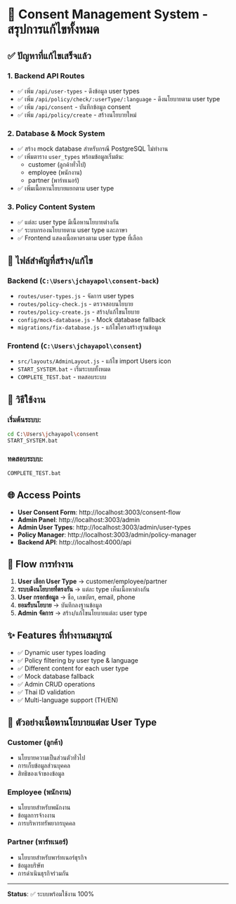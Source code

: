 # 🎯 Consent Management System - สรุปการแก้ไขทั้งหมด

## ✅ ปัญหาที่แก้ไขเสร็จแล้ว

### 1. **Backend API Routes**
- ✅ เพิ่ม `/api/user-types` - ดึงข้อมูล user types
- ✅ เพิ่ม `/api/policy/check/:userType/:language` - ดึงนโยบายตาม user type
- ✅ เพิ่ม `/api/consent` - บันทึกข้อมูล consent
- ✅ เพิ่ม `/api/policy/create` - สร้างนโยบายใหม่

### 2. **Database & Mock System**
- ✅ สร้าง mock database สำหรับกรณี PostgreSQL ไม่ทำงาน
- ✅ เพิ่มตาราง `user_types` พร้อมข้อมูลเริ่มต้น:
  - customer (ลูกค้าทั่วไป)
  - employee (พนักงาน)  
  - partner (พาร์ทเนอร์)
- ✅ เพิ่มเนื้อหานโยบายแยกตาม user type

### 3. **Policy Content System**
- ✅ แต่ละ user type มีเนื้อหานโยบายต่างกัน
- ✅ ระบบกรองนโยบายตาม user type และภาษา
- ✅ Frontend แสดงเนื้อหาตรงตาม user type ที่เลือก

## 📁 ไฟล์สำคัญที่สร้าง/แก้ไข

### Backend (`C:\Users\jchayapol\consent-back`)
- `routes/user-types.js` - จัดการ user types
- `routes/policy-check.js` - ตรวจสอบนโยบาย
- `routes/policy-create.js` - สร้าง/แก้ไขนโยบาย
- `config/mock-database.js` - Mock database fallback
- `migrations/fix-database.js` - แก้ไขโครงสร้างฐานข้อมูล

### Frontend (`C:\Users\jchayapol\consent`)
- `src/layouts/AdminLayout.js` - แก้ไข import Users icon
- `START_SYSTEM.bat` - เริ่มระบบทั้งหมด
- `COMPLETE_TEST.bat` - ทดสอบระบบ

## 🚀 วิธีใช้งาน

### เริ่มต้นระบบ:
```bash
cd C:\Users\jchayapol\consent
START_SYSTEM.bat
```

### ทดสอบระบบ:
```bash
COMPLETE_TEST.bat
```

## 🌐 Access Points

- **User Consent Form**: http://localhost:3003/consent-flow
- **Admin Panel**: http://localhost:3003/admin
- **Admin User Types**: http://localhost:3003/admin/user-types
- **Policy Manager**: http://localhost:3003/admin/policy-manager
- **Backend API**: http://localhost:4000/api

## 🔄 Flow การทำงาน

1. **User เลือก User Type** → customer/employee/partner
2. **ระบบดึงนโยบายที่ตรงกัน** → แต่ละ type เห็นเนื้อหาต่างกัน
3. **User กรอกข้อมูล** → ชื่อ, เลขบัตร, email, phone
4. **ยอมรับนโยบาย** → บันทึกลงฐานข้อมูล
5. **Admin จัดการ** → สร้าง/แก้ไขนโยบายแต่ละ user type

## ✨ Features ที่ทำงานสมบูรณ์

- ✅ Dynamic user types loading
- ✅ Policy filtering by user type & language
- ✅ Different content for each user type
- ✅ Mock database fallback
- ✅ Admin CRUD operations
- ✅ Thai ID validation
- ✅ Multi-language support (TH/EN)

## 📝 ตัวอย่างเนื้อหานโยบายแต่ละ User Type

### Customer (ลูกค้า)
- นโยบายความเป็นส่วนตัวทั่วไป
- การเก็บข้อมูลส่วนบุคคล
- สิทธิของเจ้าของข้อมูล

### Employee (พนักงาน)
- นโยบายสำหรับพนักงาน
- ข้อมูลการจ้างงาน
- การบริหารทรัพยากรบุคคล

### Partner (พาร์ทเนอร์)
- นโยบายสำหรับพาร์ทเนอร์ธุรกิจ
- ข้อมูลบริษัท
- การดำเนินธุรกิจร่วมกัน

---
**Status**: ✅ ระบบพร้อมใช้งาน 100%
